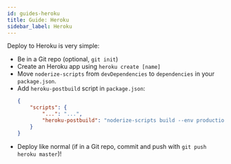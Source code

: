 ```yaml
---
id: guides-heroku
title: Guide: Heroku
sidebar_label: Heroku
---
```


Deploy to Heroku is very simple:

* Be in a Git repo (optional, `git init`)
* Create an Heroku app using `heroku create [name]`
* Move `noderize-scripts` from `devDependencies` to `dependencies` in your `package.json`.
* Add `heroku-postbuild` script in `package.json`:
    ```json
    {
        "scripts": {
            "...": "...",
            "heroku-postbuild": "noderize-scripts build --env production"
        }
    }
    ```
* Deploy like normal (if in a Git repo, commit and push with `git push heroku master`)!